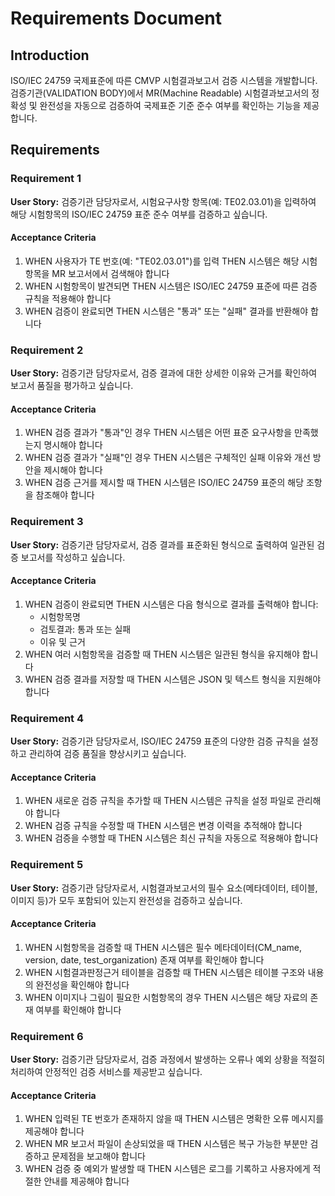 # Requirements Document

## Introduction

ISO/IEC 24759 국제표준에 따른 CMVP 시험결과보고서 검증 시스템을 개발합니다. 검증기관(VALIDATION BODY)에서 MR(Machine Readable) 시험결과보고서의 정확성 및 완전성을 자동으로 검증하여 국제표준 기준 준수 여부를 확인하는 기능을 제공합니다.

## Requirements

### Requirement 1

**User Story:** 검증기관 담당자로서, 시험요구사항 항목(예: TE02.03.01)을 입력하여 해당 시험항목의 ISO/IEC 24759 표준 준수 여부를 검증하고 싶습니다.

#### Acceptance Criteria

1. WHEN 사용자가 TE 번호(예: "TE02.03.01")를 입력 THEN 시스템은 해당 시험항목을 MR 보고서에서 검색해야 합니다
2. WHEN 시험항목이 발견되면 THEN 시스템은 ISO/IEC 24759 표준에 따른 검증 규칙을 적용해야 합니다
3. WHEN 검증이 완료되면 THEN 시스템은 "통과" 또는 "실패" 결과를 반환해야 합니다

### Requirement 2

**User Story:** 검증기관 담당자로서, 검증 결과에 대한 상세한 이유와 근거를 확인하여 보고서 품질을 평가하고 싶습니다.

#### Acceptance Criteria

1. WHEN 검증 결과가 "통과"인 경우 THEN 시스템은 어떤 표준 요구사항을 만족했는지 명시해야 합니다
2. WHEN 검증 결과가 "실패"인 경우 THEN 시스템은 구체적인 실패 이유와 개선 방안을 제시해야 합니다
3. WHEN 검증 근거를 제시할 때 THEN 시스템은 ISO/IEC 24759 표준의 해당 조항을 참조해야 합니다

### Requirement 3

**User Story:** 검증기관 담당자로서, 검증 결과를 표준화된 형식으로 출력하여 일관된 검증 보고서를 작성하고 싶습니다.

#### Acceptance Criteria

1. WHEN 검증이 완료되면 THEN 시스템은 다음 형식으로 결과를 출력해야 합니다:
   - 시험항목명
   - 검토결과: 통과 또는 실패
   - 이유 및 근거
2. WHEN 여러 시험항목을 검증할 때 THEN 시스템은 일관된 형식을 유지해야 합니다
3. WHEN 검증 결과를 저장할 때 THEN 시스템은 JSON 및 텍스트 형식을 지원해야 합니다

### Requirement 4

**User Story:** 검증기관 담당자로서, ISO/IEC 24759 표준의 다양한 검증 규칙을 설정하고 관리하여 검증 품질을 향상시키고 싶습니다.

#### Acceptance Criteria

1. WHEN 새로운 검증 규칙을 추가할 때 THEN 시스템은 규칙을 설정 파일로 관리해야 합니다
2. WHEN 검증 규칙을 수정할 때 THEN 시스템은 변경 이력을 추적해야 합니다
3. WHEN 검증을 수행할 때 THEN 시스템은 최신 규칙을 자동으로 적용해야 합니다

### Requirement 5

**User Story:** 검증기관 담당자로서, 시험결과보고서의 필수 요소(메타데이터, 테이블, 이미지 등)가 모두 포함되어 있는지 완전성을 검증하고 싶습니다.

#### Acceptance Criteria

1. WHEN 시험항목을 검증할 때 THEN 시스템은 필수 메타데이터(CM_name, version, date, test_organization) 존재 여부를 확인해야 합니다
2. WHEN 시험결과판정근거 테이블을 검증할 때 THEN 시스템은 테이블 구조와 내용의 완전성을 확인해야 합니다
3. WHEN 이미지나 그림이 필요한 시험항목의 경우 THEN 시스템은 해당 자료의 존재 여부를 확인해야 합니다

### Requirement 6

**User Story:** 검증기관 담당자로서, 검증 과정에서 발생하는 오류나 예외 상황을 적절히 처리하여 안정적인 검증 서비스를 제공받고 싶습니다.

#### Acceptance Criteria

1. WHEN 입력된 TE 번호가 존재하지 않을 때 THEN 시스템은 명확한 오류 메시지를 제공해야 합니다
2. WHEN MR 보고서 파일이 손상되었을 때 THEN 시스템은 복구 가능한 부분만 검증하고 문제점을 보고해야 합니다
3. WHEN 검증 중 예외가 발생할 때 THEN 시스템은 로그를 기록하고 사용자에게 적절한 안내를 제공해야 합니다